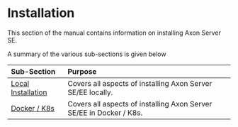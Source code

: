 # Installation

This section of the manual contains information on installing Axon Server SE.

A summary of the various sub-sections is given below

| Sub-Section | Purpose |
| :--- | :--- |
| [Local Installation](local-installation/) | Covers all aspects of installing Axon Server SE/EE locally. |
| [Docker / K8s](docker-k8s/) | Covers all aspects of installing Axon Server SE/EE in Docker / K8s. |



